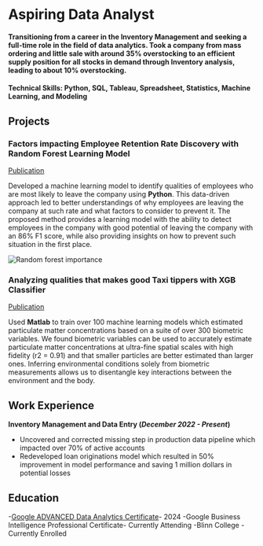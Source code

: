 
# Aspiring Data Analyst

#### Transitioning from a career in the Inventory Management and seeking a full-time role in the field of data analytics. Took a company from mass ordering and little sale with around 35% overstocking to an efficient supply position for all stocks in demand through Inventory analysis, leading to about 10% overstocking. 
#### Technical Skills: Python, SQL, Tableau, Spreadsheet, Statistics, Machine Learning, and Modeling

## Projects
### Factors impacting Employee Retention Rate Discovery with Random Forest Learning Model
[Publication](https://elijahagunbiade.github.io/HR-Salifort-Motors/)

Developed a machine learning model to identify qualities of employees who are most likely to leave the company using **Python**. This data-driven approach led to better understandings of why employees are leaving the company at such rate and what factors to consider to prevent it. The proposed method provides a learning model with the ability to detect employees in the company with good potential of leaving the company with an 86% F1 score, while also providing insights on how to prevent such situation in the first place.  

![Random forest importance](https://github.com/ElijahAgunbiade/Portfolio/assets/173221971/2dd2554d-88e1-48fd-8f84-829e2a77b3cc)

### Analyzing qualities that makes good Taxi tippers with XGB Classifier
[Publication](https://elijahagunbiade.github.io/Machine-LearningAutomatidata/)

Used **Matlab** to train over 100 machine learning models which estimated particulate matter concentrations based on a suite of over 300 biometric variables. We found biometric variables can be used to accurately estimate particulate matter concentrations at ultra-fine spatial scales with high fidelity (r2 = 0.91) and that smaller particles are better estimated than larger ones. Inferring environmental conditions solely from biometric measurements allows us to disentangle key interactions between the environment and the body.

## Work Experience
**Inventory Management and Data Entry (_December 2022 - Present_)**
- Uncovered and corrected missing step in production data pipeline which impacted over 70% of active accounts
- Redeveloped loan originations model which resulted in 50% improvement in model performance and saving 1 million dollars in potential losses


## Education
-[Google ADVANCED Data Analytics Certificate](https://github.com/ElijahAgunbiade/Portfolio/blob/main/Coursera.pdf)- 2024
-Google Business Intelligence Professional Certificate- Currently Attending
-Blinn College - Currently Enrolled

